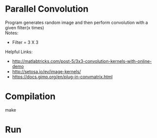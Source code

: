 # Parallel Convolution

Program generates random image and then perform convolution with a given filter(x times) <br /> 
Notes:
* Filter = 3 X 3 

Helpful Links:
* http://matlabtricks.com/post-5/3x3-convolution-kernels-with-online-demo
* http://setosa.io/ev/image-kernels/
* https://docs.gimp.org/en/plug-in-convmatrix.html

# Compilation
make

# Run
